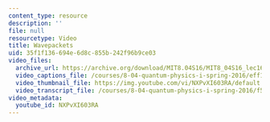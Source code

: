 ```yaml
---
content_type: resource
description: ''
file: null
resourcetype: Video
title: Wavepackets
uid: 35f1f136-694e-6d8c-855b-242f96b9ce03
video_files:
  archive_url: https://archive.org/download/MIT8.04S16/MIT8_04S16_lec16_s4_300k.mp4
  video_captions_file: /courses/8-04-quantum-physics-i-spring-2016/eff111e090fa57d086a2465c58bbb777_NXPvXI603RA.vtt
  video_thumbnail_file: https://img.youtube.com/vi/NXPvXI603RA/default.jpg
  video_transcript_file: /courses/8-04-quantum-physics-i-spring-2016/f558b5c33e06da5a3ffe05279a14afde_NXPvXI603RA.pdf
video_metadata:
  youtube_id: NXPvXI603RA
---
```

